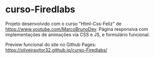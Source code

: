 # curso-Firedlabs
Projeto desenvolvido com o curso "Html-Css-Feliz" de https://www.youtube.com/MarcoBrunoDev.
Página responsiva com implementações de animações via CSS e JS, e formulário funcional.


Preview funcional do site no Github Pages: https://oliveiravitor32.github.io/curso-Firedlabs/
